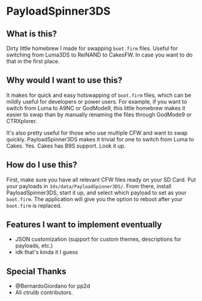 # PayloadSpinner3DS

## What is this?
Dirty little homebrew I made for swapping `boot.firm` files.  Useful for switching from Luma3DS to ReiNAND to CakesFW.  In case you want to do that in the first place.  

## Why would I want to use this?
It makes for quick and easy hotswapping of `boot.firm` files, which can be mildly useful for developers or power users.  For example, if you want to switch from Luma to A9NC or GodMode9, this little homebrew makes it easier to swap than by manually renaming the files through GodMode9 or CTRXplorer.

It's also pretty useful for those who use multiple CFW and want to swap quickly.  PayloadSpinner3DS makes it trivial for one to switch from Luma to Cakes.  Yes.  Cakes has B9S support.  Look it up.

## How do I use this?
First, make sure you have all relevant CFW files ready on your SD Card.  Put your payloads in `3ds/data/PayloadSpinner3DS/`.  From there, install PayloadSpinner3DS, start it up, and select which payload to set as your `boot.firm`.  The application will give you the option to reboot after your `boot.firm` is replaced.

## Features I want to implement eventually
 - JSON customization (support for custom themes, descriptions for payloads, etc.)
 - idk that's kinda it I guess

## Special Thanks
 - @BernardoGiordano for pp2d
 - All ctrulib contributors.